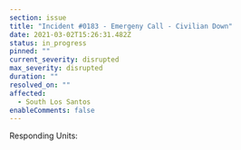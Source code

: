 ```yaml
---
section: issue
title: "Incident #0183 - Emergeny Call - Civilian Down"
date: 2021-03-02T15:26:31.482Z
status: in_progress
pinned: ""
current_severity: disrupted
max_severity: disrupted
duration: ""
resolved_on: ""
affected:
  - South Los Santos
enableComments: false
---
```

Responding Units: 